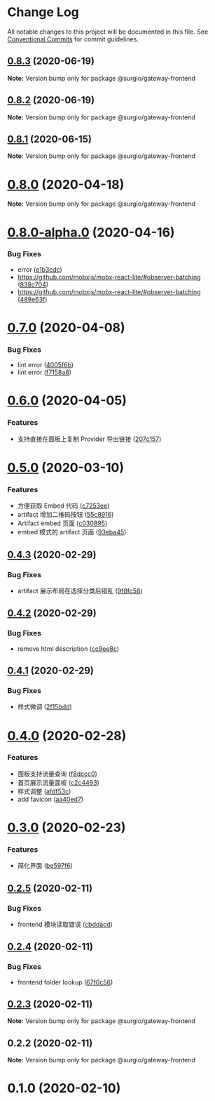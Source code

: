 # Change Log

All notable changes to this project will be documented in this file.
See [Conventional Commits](https://conventionalcommits.org) for commit guidelines.

## [0.8.3](https://github.com/surgioproject/packages/tree/master/packages/gateway-frontend/compare/@surgio/gateway-frontend@0.8.2...@surgio/gateway-frontend@0.8.3) (2020-06-19)

**Note:** Version bump only for package @surgio/gateway-frontend





## [0.8.2](https://github.com/surgioproject/packages/tree/master/packages/gateway-frontend/compare/@surgio/gateway-frontend@0.8.1...@surgio/gateway-frontend@0.8.2) (2020-06-19)

**Note:** Version bump only for package @surgio/gateway-frontend





## [0.8.1](https://github.com/surgioproject/packages/tree/master/packages/gateway-frontend/compare/@surgio/gateway-frontend@0.8.0...@surgio/gateway-frontend@0.8.1) (2020-06-15)

**Note:** Version bump only for package @surgio/gateway-frontend





# [0.8.0](https://github.com/surgioproject/packages/tree/master/packages/gateway-frontend/compare/@surgio/gateway-frontend@0.8.0-alpha.0...@surgio/gateway-frontend@0.8.0) (2020-04-18)

**Note:** Version bump only for package @surgio/gateway-frontend





# [0.8.0-alpha.0](https://github.com/surgioproject/packages/tree/master/packages/gateway-frontend/compare/@surgio/gateway-frontend@0.7.0...@surgio/gateway-frontend@0.8.0-alpha.0) (2020-04-16)


### Bug Fixes

* error ([e1b3cdc](https://github.com/surgioproject/packages/tree/master/packages/gateway-frontend/commit/e1b3cdc75e01daf66c8b5352c5da374dbfd3943f))
* https://github.com/mobxjs/mobx-react-lite/#observer-batching ([838c704](https://github.com/surgioproject/packages/tree/master/packages/gateway-frontend/commit/838c7041c7c7d06b5a938a04f035ae275fc17272))
* https://github.com/mobxjs/mobx-react-lite/#observer-batching ([489e63f](https://github.com/surgioproject/packages/tree/master/packages/gateway-frontend/commit/489e63f949f85536290e07d06ea7f63b1bd20ed9))





# [0.7.0](https://github.com/surgioproject/packages/tree/master/packages/gateway-frontend/compare/@surgio/gateway-frontend@0.6.0...@surgio/gateway-frontend@0.7.0) (2020-04-08)


### Bug Fixes

* lint error ([4005f6b](https://github.com/surgioproject/packages/tree/master/packages/gateway-frontend/commit/4005f6bdb06a6ed6108bdc6e9fb3b04a13318124))
* lint error ([f7158a8](https://github.com/surgioproject/packages/tree/master/packages/gateway-frontend/commit/f7158a8849926f1c42a8b6ac9e269226def35baf))





# [0.6.0](https://github.com/surgioproject/packages/tree/master/packages/gateway-frontend/compare/@surgio/gateway-frontend@0.5.0...@surgio/gateway-frontend@0.6.0) (2020-04-05)


### Features

* 支持直接在面板上复制 Provider 导出链接 ([207c157](https://github.com/surgioproject/packages/tree/master/packages/gateway-frontend/commit/207c157feec9e4e13b487daab8ec67cdce2688e6))





# [0.5.0](https://github.com/surgioproject/packages/tree/master/packages/gateway-frontend/compare/@surgio/gateway-frontend@0.4.3...@surgio/gateway-frontend@0.5.0) (2020-03-10)


### Features

* 方便获取 Embed 代码 ([c7253ee](https://github.com/surgioproject/packages/tree/master/packages/gateway-frontend/commit/c7253eed981f85e7755732d65ec3cb2096c4f177))
* artifact 增加二维码按钮 ([55c8916](https://github.com/surgioproject/packages/tree/master/packages/gateway-frontend/commit/55c89160806955aa9c4f6880aa742c17b43c2dd8))
* Artifact embed 页面 ([c030895](https://github.com/surgioproject/packages/tree/master/packages/gateway-frontend/commit/c030895a26e3d0f78e6f89959bbf85f8e6ae6136))
* embed 模式的 artifact 页面 ([93eba45](https://github.com/surgioproject/packages/tree/master/packages/gateway-frontend/commit/93eba4557f4b14aa77f6956d754ff05f0629ec80))





## [0.4.3](https://github.com/surgioproject/packages/tree/master/packages/gateway-frontend/compare/@surgio/gateway-frontend@0.4.2...@surgio/gateway-frontend@0.4.3) (2020-02-29)


### Bug Fixes

* artifact 展示布局在选择分类后错乱 ([9f8fc58](https://github.com/surgioproject/packages/tree/master/packages/gateway-frontend/commit/9f8fc58e6c9c63502a58fdd95df69a5feeba8f2e))





## [0.4.2](https://github.com/surgioproject/packages/tree/master/packages/gateway-frontend/compare/@surgio/gateway-frontend@0.4.1...@surgio/gateway-frontend@0.4.2) (2020-02-29)


### Bug Fixes

* remove html description ([cc9ee8c](https://github.com/surgioproject/packages/tree/master/packages/gateway-frontend/commit/cc9ee8c35a914ae82b552a6ffb0076ae7a17a150))





## [0.4.1](https://github.com/surgioproject/packages/tree/master/packages/gateway-frontend/compare/@surgio/gateway-frontend@0.4.0...@surgio/gateway-frontend@0.4.1) (2020-02-29)


### Bug Fixes

* 样式微调 ([2f15bdd](https://github.com/surgioproject/packages/tree/master/packages/gateway-frontend/commit/2f15bdd5ee342a4ad90072068944733f779cfe1e))





# [0.4.0](https://github.com/surgioproject/packages/tree/master/packages/gateway-frontend/compare/@surgio/gateway-frontend@0.3.0...@surgio/gateway-frontend@0.4.0) (2020-02-28)


### Features

* 面板支持流量查询 ([f8dccc0](https://github.com/surgioproject/packages/tree/master/packages/gateway-frontend/commit/f8dccc038147381063b0bf03ba4b0619096a8d94))
* 首页展示流量面板 ([c2c4493](https://github.com/surgioproject/packages/tree/master/packages/gateway-frontend/commit/c2c4493fef0863b902cf1bc254000b4ce8036f1b))
* 样式调整 ([afdf53c](https://github.com/surgioproject/packages/tree/master/packages/gateway-frontend/commit/afdf53c9abad2b89001e9f7d6dd3e2a661d2b19e))
* add favicon ([aa40ed7](https://github.com/surgioproject/packages/tree/master/packages/gateway-frontend/commit/aa40ed7e5bfdfe9a2bc3b123e44a0b5418c440b8))





# [0.3.0](https://github.com/surgioproject/packages/tree/master/packages/gateway-frontend/compare/@surgio/gateway-frontend@0.2.5...@surgio/gateway-frontend@0.3.0) (2020-02-23)


### Features

* 简化界面 ([be597f6](https://github.com/surgioproject/packages/tree/master/packages/gateway-frontend/commit/be597f64031247b71e3b817a9c8f2de5e8108e06))





## [0.2.5](https://github.com/surgioproject/packages/tree/master/packages/gateway-frontend/compare/@surgio/gateway-frontend@0.2.4...@surgio/gateway-frontend@0.2.5) (2020-02-11)


### Bug Fixes

* frontend 模块读取错误 ([cbddacd](https://github.com/surgioproject/packages/tree/master/packages/gateway-frontend/commit/cbddacd1cd5d73bacbc62899473c60c038beddfe))





## [0.2.4](https://github.com/surgioproject/packages/tree/master/packages/gateway-frontend/compare/@surgio/gateway-frontend@0.2.3...@surgio/gateway-frontend@0.2.4) (2020-02-11)


### Bug Fixes

* frontend folder lookup ([67f0c56](https://github.com/surgioproject/packages/tree/master/packages/gateway-frontend/commit/67f0c56d9f4115744a917dfef00c62ba6fa096ba))





## [0.2.3](https://github.com/surgioproject/packages/compare/@surgio/gateway-frontend@0.2.2...@surgio/gateway-frontend@0.2.3) (2020-02-11)

**Note:** Version bump only for package @surgio/gateway-frontend





## 0.2.2 (2020-02-11)

**Note:** Version bump only for package @surgio/gateway-frontend





# 0.1.0 (2020-02-10)
